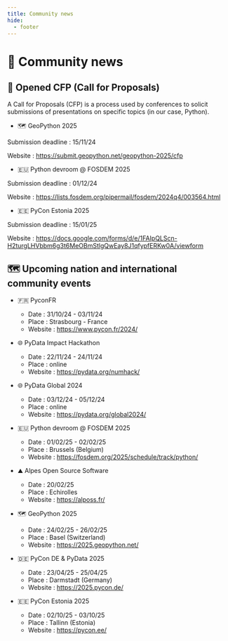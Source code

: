 ```yaml
---
title: Community news
hide:
  - footer
---
```


# 📰 Community news

## 📢 Opened CFP (Call for Proposals)

A Call for Proposals (CFP) is a process used by conferences to solicit submissions of presentations on specific topics (in our case, Python).

- 🗺️ GeoPython 2025

Submission deadline : 15/11/24

Website : https://submit.geopython.net/geopython-2025/cfp

- 🇪🇺 Python devroom @ FOSDEM 2025

Submission deadline : 01/12/24

Website : https://lists.fosdem.org/pipermail/fosdem/2024q4/003564.html

- 🇪🇪 PyCon Estonia 2025

Submission deadline : 15/01/25

Website : https://docs.google.com/forms/d/e/1FAIpQLScn-H2turgLHVbbm6g3t6MeOBmStlgQwEay8J1qfypfERKw0A/viewform


## 🗺️ Upcoming nation and international community events

- 🇫🇷 PyconFR

    - Date : 31/10/24 - 03/11/24
    - Place : Strasbourg - France
    - Website : https://www.pycon.fr/2024/

- 🌐 PyData Impact Hackathon

    - Date : 22/11/24 - 24/11/24
    - Place : online
    - Website : https://pydata.org/numhack/

- 🌐 PyData Global 2024

    - Date : 03/12/24 - 05/12/24
    - Place : online
    - Website : https://pydata.org/global2024/

- 🇪🇺 Python devroom @ FOSDEM 2025

    - Date : 01/02/25 - 02/02/25
    - Place : Brussels (Belgium)
    - Website : https://fosdem.org/2025/schedule/track/python/

- ⛰️ Alpes Open Source Software​

    - Date : 20/02/25
    - Place : Echirolles
    - Website : https://alposs.fr/

- 🗺️ GeoPython 2025

    - Date : 24/02/25 - 26/02/25
    - Place : Basel (Switzerland)
    - Website : https://2025.geopython.net/

- 🇩🇪 PyCon DE & PyData 2025 

    - Date : 23/04/25 - 25/04/25
    - Place : Darmstadt (Germany)
    - Website : https://2025.pycon.de/

- 🇪🇪 PyCon Estonia 2025

    - Date : 02/10/25 - 03/10/25
    - Place : Tallinn (Estonia)
    - Website : https://pycon.ee/